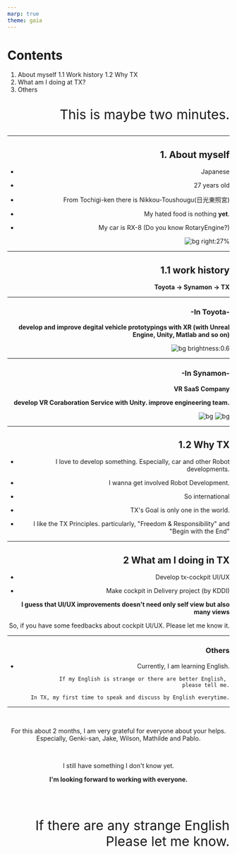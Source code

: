 ```yaml
---
marp: true
theme: gaia
---
```

<!-- $size: 16:9 -->
<!-- page_number: true -->
<!-- paginate: true -->

# Contents

1. About myself
1.1 Work history
1.2 Why TX
2. What am I doing at TX?
3. Others


<div style="text-align:right">
<span style="font-size: 30px;">

This is maybe two minutes.

</span>
<div>

---

## 1. About myself

- Japanese

- 27 years old

- From Tochigi-ken
  there is Nikkou-Toushougu(日光東照宮)

- My hated food is nothing **yet**.

- My car is RX-8 (Do you know RotaryEngine?)

![bg right:27%](https://www.360navi.com/blog/files/20080421193342.png)

---

## 1.1 work history

**Toyota -> Synamon -> TX**

---
<!--
_color: white
-->

### -In Toyota-

**develop and improve degital vehicle prototypings with XR
(with Unreal Engine, Unity, Matlab and so on)**

![bg brightness:0.6](https://cdn2.unrealengine.com/Unreal+Engine%2Fspotlights%2Ftoyota-evaluates-vehicle-ergonomics-using-vr-and-unreal-engine%2FSpotlight_Toyota_Share_Image-1200x630-ac8d9fe84908652c1801310f30662371ffc83bb9.jpg)

---
<!-- 
_color: white
-->

### -In Synamon-

**VR SaaS Company**

**develop VR Coraboration Service with Unity.
improve engineering team.**


![bg](https://innouvators.com/assets/article/2020/02/l/00ec5a53bc.jpg)
![bg](https://i.ytimg.com/vi/x8JXk9iFRWE/maxresdefault.jpg)

---
## 1.2 Why TX

- I love to develop something.
 Especially, car and other Robot developments.

- I wanna get involved Robot Development.

- So international

- TX's Goal is only one in the world.

- I like the TX Principles.
  particularly, "Freedom & Responsibility" and "Begin with the End"

---

## 2 What am I doing in TX

- Develop tx-cockpit UI/UX

- Make cockpit in Delivery project (by KDDI)

**I guess that UI/UX improvements doesn't need only self view but also many views**

So, if you have some feedbacks about cockpit UI/UX.
Please let me know it.



---

### Others

- Currently, I am learning English.

  
        If my English is strange or there are better English, 
        please tell me.
  
        In TX, my first time to speak and discuss by English everytime.


---

<div style="text-align:center">
<br>

For this about 2 months, 
I am very grateful for everyone about your helps.
Especially, Genki-san, Jake, Wilson, Mathilde and Pablo.

<br>

I still have something I don't know yet.

**I'm looking forward to working with everyone.**

<div>

<br>

<br>

<div style="text-align:right">
<span style="font-size: 30px;">

 If there are any strange English
 Please let me know.

</span>
<div>

